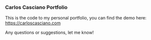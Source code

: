 ### Carlos Casciano Portfolio

This is the code to my personal portfolio, you can find the demo here: https://carloscasciano.com

Any questions or suggestions, let me know!